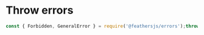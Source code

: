 # Throw errors



```javascript
const { Forbidden, GeneralError } = require('@feathersjs/errors');throw new GeneralError('Lorem ipsom...')
```

